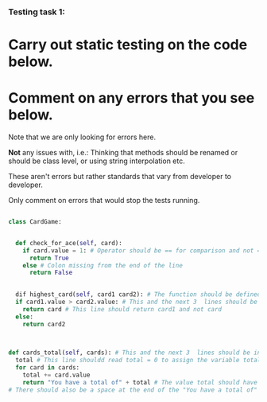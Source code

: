 ### Testing task 1:

# Carry out static testing on the code below.
# Comment on any errors that you see below.

Note that we are only looking for errors here.

**Not** any issues with, i.e.: 
Thinking that methods should be renamed or should be class level, or using string interpolation etc. 

These aren't errors but rather standards that vary from developer to developer. 

Only comment on errors that would stop the tests running.

```python

class CardGame:


  def check_for_ace(self, card):
    if card.value = 1: # Operator should be == for comparison and not = which is used to assign a value.
      return True
    else # Colon missing from the end of the line
      return False
   

  dif highest_card(self, card1 card2): # The function should be defined by def and not dif and theres a comma missing between card1 and card2 
  if card1.value > card2.value: # This and the next 3  lines should be indented
    return card # This line should return card1 and not card
  else:
    return card2
  


def cards_total(self, cards): # This and the next 3  lines should be indented (but not the return line...it should be outside the for loop)
  total # This line shouldd read total = 0 to assign the variable total an initial value.
  for card in cards:
    total += card.value
    return "You have a total of" + total # The value total should have a str in front of it to concatenate it with the preceding string  i.e. str(total)
# There should also be a space at the end of the "You have a total of" line so that it reads properly before concatenating the total.
```
